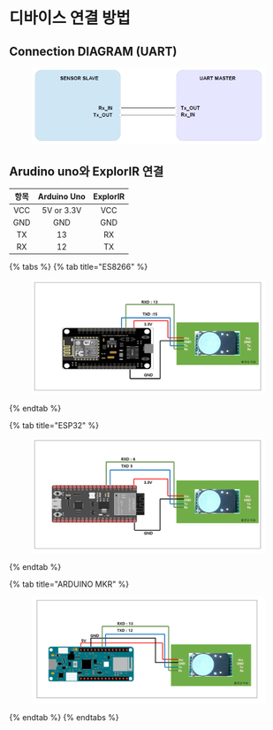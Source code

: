 # 디바이스 연결 방법

## Connection DIAGRAM (UART)

<figure><img src="../../../.gitbook/assets/connetion_uart_diagram.PNG" alt=""><figcaption></figcaption></figure>

## Arudino uno와 ExplorIR 연결

|  항목 | Arduino Uno | ExplorIR |
| :-: | :---------: | :------: |
| VCC |  5V or 3.3V |    VCC   |
| GND |     GND     |    GND   |
|  TX |      13     |    RX    |
|  RX |      12     |    TX    |

{% tabs %}
{% tab title="ES8266" %}
<figure><img src="../../../.gitbook/assets/cozir_lp2_with_ESP8266.PNG" alt=""><figcaption></figcaption></figure>
{% endtab %}

{% tab title="ESP32" %}
<figure><img src="../../../.gitbook/assets/CozIR-LP2_with_ESP32.PNG" alt=""><figcaption></figcaption></figure>
{% endtab %}

{% tab title="ARDUINO MKR" %}
<figure><img src="../../../.gitbook/assets/cozir_lp2_arduino_uno_2.PNG" alt=""><figcaption></figcaption></figure>
{% endtab %}
{% endtabs %}
